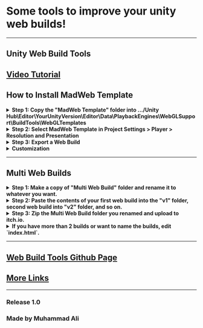# Some tools to improve your unity web builds!

---

## Unity Web Build Tools

[Video Tutorial](https://www.youtube.com/watch?v=vv8LwzHYqEw)
---

## How to Install MadWeb Template

<details>
  <summary><b>Step 1: Copy the "MadWeb Template" folder into .../Unity Hub\Editor\YourUnityVersion\Editor\Data\PlaybackEngines\WebGLSupport\BuildTools\WebGLTemplates</b></summary>
  
  Copy the "MadWeb Template" folder present in the download.  
  [Locate your unity editor install location.](https://docs.unity3d.com/2018.2/Documentation/Manual/GettingStartedInstallingHub.html#:~:text=of%20the%20Hub.-,Click%20the%20Installs%20tab.,and%20select%20the%20Unity%20executable.)  
  Open "Editor\YourUnityVersion\Editor\Data\PlaybackEngines\WebGLSupport\BuildTools\WebGLTemplates" folder.  
  Paste the "MadWeb Template" folder there.  
  ![Paste folder](Screenshots/location.png)
</details>

<details>
  <summary><b> Step 2: Select MadWeb Template in Project Settings > Player > Resolution and Presentation</b></summary>
  
  [View detailed info here.](https://docs.unity3d.com/Manual/web-templates-intro.html)  
  ![Select template](Screenshots/respreswindow.png)
</details>

<details>
  <summary><b> Step 3: Export a Web Build</b></summary>
  
  Do you really need a summary for this??  
  ![Preview](Screenshots/view.png)
</details>

<details>
  <summary><b> Customization</b></summary>

  -  ** Change the font by replacing `TemplateData/font.ttf` **   
    Make sure to replace with the same name.

  -  ** Change loading subtitles by editing `TemplateData/subtitles.txt` **   
    Format:  
    ```
    50%:Half Done  
    70%: More than half Done  
    ```

  ![Edit subtitles](Screenshots/subs%20(2).png)  
  ![Edit subtitles](Screenshots/subs%20(1).png)
</details>

---

## Multi Web Builds

<details>
  <summary><b> Step 1: Make a copy of "Multi Web Build" folder and rename it to whatever you want.</b></summary>
  
  Copy it somewhere outside of this downloads folder.  
  ![Copy the folder](Screenshots/copyoffolder.png)
</details>

<details>
  <summary><b> Step 2: Paste the contents of your first web build into the "v1" folder, second web build into "v2" folder, and so on.</b></summary>
  
  Make sure that `index.html` is directly accessible in those folders.  
  ![Paste version 1](Screenshots/paste%20(1).png)  
  ![Paste version 2](Screenshots/paste%20(2).png)
</details>

<details>
  <summary><b> Step 3: Zip the Multi Web Build folder you renamed and upload to itch.io.</b></summary>
</details>

<details>
  <summary><b> If you have more than 2 builds or want to name the builds, edit `index.html`.</b></summary>
  
  Open "Multi Web Build" or the renamed folder and edit the `index.html` directly inside it.  
  Add new versions using:
  ```
  <a href="#" onclick="loadVersion('vn')">Version N</a>
  ```
  ![Versions](Screenshots/change.png)
</details>

---

## [Web Build Tools Github Page](https://github.com/Alimadcorp/webbuildtools)

## [More Links](https://alimadcorp.github.io/site/social.html)

---

### Release 1.0  
### Made by Muhammad Ali


